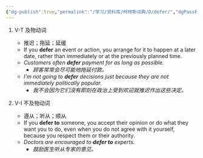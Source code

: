 ```yaml
---
{"dg-publish":true,"permalink":"/学习/资料库/柯林斯词典/D/defer/","dgPassFrontmatter":true}
---
```


1. V-T 及物动词
	- 推迟；拖延；延缓
	- If you **defer** an event or action, you arrange for it to happen at a later date, rather than immediately or at the previously planned time.
	- *Customers often **defer** payment for as long as possible.*
		- *顾客常常会尽可能地拖延付款。*
	- *I'm not going to **defer** decisions just because they are not immediately politically popular.*
		- *我不会因为它们没有即刻在政治上受到欢迎就推迟作出这些决定。*

2. V-I 不及物动词
	- 遵从；听从；顺从
	- If you **defer to** someone, you accept their opinion or do what they want you to do, even when you do not agree with it yourself, because you respect them or their authority.
	- *Doctors are encouraged to **defer to** experts.*
		- *鼓励医生听从专家的意见。*